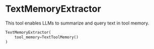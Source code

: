 # TextMemoryExtractor

This tool enables LLMs to summarize and query text in tool memory.

```python
TextMemoryExtractor(
    tool_memory=TextToolMemory()
)
```